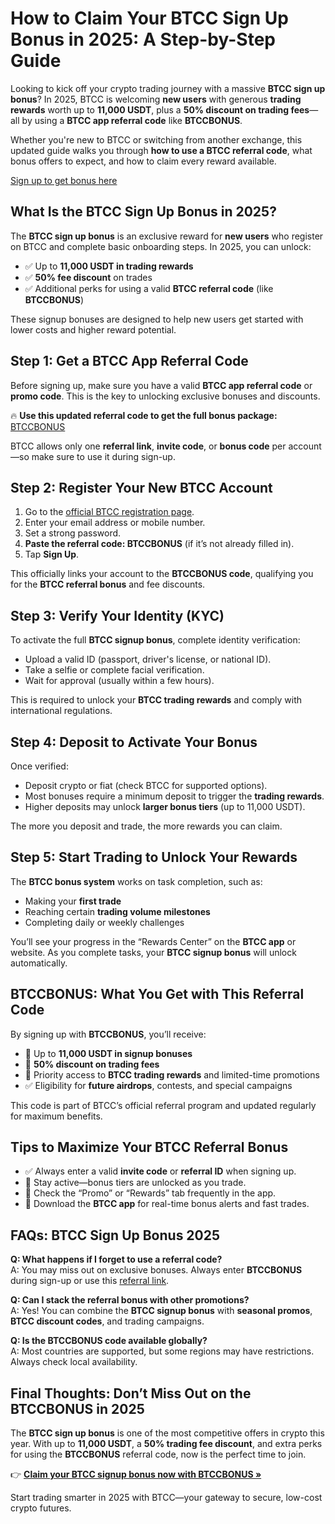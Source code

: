 

<h1>How to Claim Your BTCC Sign Up Bonus in 2025: A Step-by-Step Guide</h1>

<p>Looking to kick off your crypto trading journey with a massive <strong>BTCC sign up bonus</strong>? In 2025, BTCC is welcoming <strong>new users</strong> with generous <strong>trading rewards</strong> worth up to <strong>11,000 USDT</strong>, plus a <strong>50% discount on trading fees</strong>—all by using a <strong>BTCC app referral code</strong> like <strong>BTCCBONUS</strong>.</p>

<p>Whether you're new to BTCC or switching from another exchange, this updated guide walks you through <strong>how to use a BTCC referral code</strong>, what bonus offers to expect, and how to claim every reward available.</p>
<p><a href="https://partner.btcc.com/us/c/BTCCBONUS/9303" target="_blank">Sign up to get bonus here</a></p>
<img src="https://images.mirror-media.xyz/publication-images/qVv1HIUVtLAdWVcjvkQcB.png?height=960&amp;width=1920" decoding="async" data-nimg="fill" class="css-xah9so" style="position:absolute;top:0;left:0;bottom:0;right:0;box-sizing:border-box;padding:0;border:none;margin:auto;display:block;width:0;height:0;min-width:100%;max-width:100%;min-height:100%;max-height:100%">
<h2>What Is the BTCC Sign Up Bonus in 2025?</h2>

<p>The <strong>BTCC sign up bonus</strong> is an exclusive reward for <strong>new users</strong> who register on BTCC and complete basic onboarding steps. In 2025, you can unlock:</p>

<ul>
<li>✅ Up to <strong>11,000 USDT in trading rewards</strong></li>
<li>✅ <strong>50% fee discount</strong> on trades</li>
<li>✅ Additional perks for using a valid <strong>BTCC referral code</strong> (like <strong>BTCCBONUS</strong>)</li>
</ul>

<p>These signup bonuses are designed to help new users get started with lower costs and higher reward potential.</p>

<h2>Step 1: Get a BTCC App Referral Code</h2>

<p>Before signing up, make sure you have a valid <strong>BTCC app referral code</strong> or <strong>promo code</strong>. This is the key to unlocking exclusive bonuses and discounts.</p>

<p>🔥 <strong>Use this updated referral code to get the full bonus package:</strong> <a href="https://partner.btcc.com/us/c/BTCCBONUS/9303" target="_blank">BTCCBONUS</a></p>

<p>BTCC allows only one <strong>referral link</strong>, <strong>invite code</strong>, or <strong>bonus code</strong> per account—so make sure to use it during sign-up.</p>

<h2>Step 2: Register Your New BTCC Account</h2>

<ol>
<li>Go to the <a href="https://partner.btcc.com/us/c/BTCCBONUS/9303" target="_blank">official BTCC registration page</a>.</li>
<li>Enter your email address or mobile number.</li>
<li>Set a strong password.</li>
<li><strong>Paste the referral code: BTCCBONUS</strong> (if it’s not already filled in).</li>
<li>Tap <strong>Sign Up</strong>.</li>
</ol>

<p>This officially links your account to the <strong>BTCCBONUS code</strong>, qualifying you for the <strong>BTCC referral bonus</strong> and fee discounts.</p>

<h2>Step 3: Verify Your Identity (KYC)</h2>

<p>To activate the full <strong>BTCC signup bonus</strong>, complete identity verification:</p>

<ul>
<li>Upload a valid ID (passport, driver's license, or national ID).</li>
<li>Take a selfie or complete facial verification.</li>
<li>Wait for approval (usually within a few hours).</li>
</ul>

<p>This is required to unlock your <strong>BTCC trading rewards</strong> and comply with international regulations.</p>

<h2>Step 4: Deposit to Activate Your Bonus</h2>

<p>Once verified:</p>

<ul>
<li>Deposit crypto or fiat (check BTCC for supported options).</li>
<li>Most bonuses require a minimum deposit to trigger the <strong>trading rewards</strong>.</li>
<li>Higher deposits may unlock <strong>larger bonus tiers</strong> (up to 11,000 USDT).</li>
</ul>

<p>The more you deposit and trade, the more rewards you can claim.</p>

<h2>Step 5: Start Trading to Unlock Your Rewards</h2>

<p>The <strong>BTCC bonus system</strong> works on task completion, such as:</p>

<ul>
<li>Making your <strong>first trade</strong></li>
<li>Reaching certain <strong>trading volume milestones</strong></li>
<li>Completing daily or weekly challenges</li>
</ul>

<p>You’ll see your progress in the “Rewards Center” on the <strong>BTCC app</strong> or website. As you complete tasks, your <strong>BTCC signup bonus</strong> will unlock automatically.</p>

<h2>BTCCBONUS: What You Get with This Referral Code</h2>

<p>By signing up with <strong>BTCCBONUS</strong>, you’ll receive:</p>

<ul>
<li>🎁 Up to <strong>11,000 USDT in signup bonuses</strong></li>
<li>💸 <strong>50% discount on trading fees</strong></li>
<li>🚀 Priority access to <strong>BTCC trading rewards</strong> and limited-time promotions</li>
<li>✅ Eligibility for <strong>future airdrops</strong>, contests, and special campaigns</li>
</ul>

<p>This code is part of BTCC’s official referral program and updated regularly for maximum benefits.</p>

<h2>Tips to Maximize Your BTCC Referral Bonus</h2>

<ul>
<li>✅ Always enter a valid <strong>invite code</strong> or <strong>referral ID</strong> when signing up.</li>
<li>🔄 Stay active—bonus tiers are unlocked as you trade.</li>
<li>🧾 Check the “Promo” or “Rewards” tab frequently in the app.</li>
<li>📱 Download the <strong>BTCC app</strong> for real-time bonus alerts and fast trades.</li>
</ul>

<h2>FAQs: BTCC Sign Up Bonus 2025</h2>

<p><strong>Q: What happens if I forget to use a referral code?</strong><br>
A: You may miss out on exclusive bonuses. Always enter <strong>BTCCBONUS</strong> during sign-up or use this <a href="https://partner.btcc.com/us/c/BTCCBONUS/9303" target="_blank">referral link</a>.</p>

<p><strong>Q: Can I stack the referral bonus with other promotions?</strong><br>
A: Yes! You can combine the <strong>BTCC signup bonus</strong> with <strong>seasonal promos</strong>, <strong>BTCC discount codes</strong>, and trading campaigns.</p>

<p><strong>Q: Is the BTCCBONUS code available globally?</strong><br>
A: Most countries are supported, but some regions may have restrictions. Always check local availability.</p>

<h2>Final Thoughts: Don’t Miss Out on the BTCCBONUS in 2025</h2>

<p>The <strong>BTCC sign up bonus</strong> is one of the most competitive offers in crypto this year. With up to <strong>11,000 USDT</strong>, a <strong>50% trading fee discount</strong>, and extra perks for using the <strong>BTCCBONUS</strong> referral code, now is the perfect time to join.</p>

<p>👉 <a href="https://partner.btcc.com/us/c/BTCCBONUS/9303" target="_blank"><strong>Claim your BTCC signup bonus now with BTCCBONUS »</strong></a></p>

<p>Start trading smarter in 2025 with BTCC—your gateway to secure, low-cost crypto futures.</p>

</body>
</html>
